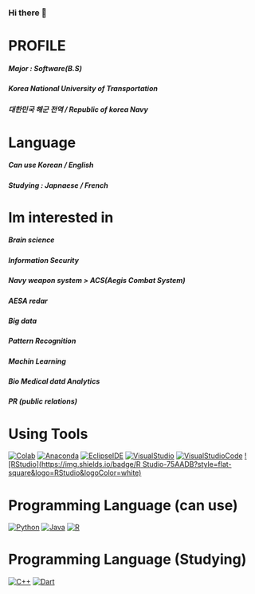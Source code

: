 ### Hi there 👋

<!--
**YangHamin/YangHamin** is a ✨ _special_ ✨ repository because its `README.md` (this file) appears on your GitHub profile.

Here are some ideas to get you started:

- 🔭 I’m currently working on ...
- 🌱 I’m currently learning ...
- 👯 I’m looking to collaborate on ...
- 🤔 I’m looking for help with ...
- 💬 Ask me about ...
- 📫 How to reach me: ...
- 😄 Pronouns: ...
- ⚡ Fun fact: ...
-->
PROFILE
=======
##### Major : Software(B.S)
##### Korea National University of Transportation 
##### 대한민국 해군 전역 / Republic of korea Navy 

Language
====
##### Can use Korean / English 
##### Studying : Japnaese / French 

Im interested in 
====
##### Brain science
##### Information Security
##### Navy weapon system > ACS(Aegis Combat System) 
##### AESA redar
##### Big data
##### Pattern Recognition
##### Machin Learning
##### Bio Medical datd Analytics
##### PR (public relations)

Using Tools
====
[![Colab](https://img.shields.io/badge/Colab-F9AB00?style=flat-square&logo=GoogleColab&logoColor=white)]()
[![Anaconda](https://img.shields.io/badge/Anaconda-44A833?style=flat-square&logo=Anaconda&logoColor=white)]()
[![EclipseIDE](https://img.shields.io/badge/EclipseIDE-2C2255?style=flat-square&logo=EclipseIDE&logoColor=white)]()
[![VisualStudio](https://img.shields.io/badge/VisualStudio-5C2D91?style=flat-square&logo=VisualStudio&logoColor=white)]()
[![VisualStudioCode](https://img.shields.io/badge/VisualStudioCode-007ACC?style=flat-square&logo=VisualStudioCode&logoColor=white)]()
[![RStudio](https://img.shields.io/badge/R Studio-75AADB?style=flat-square&logo=RStudio&logoColor=white)]()

Programming Language (can use)
====
[![Python](https://img.shields.io/badge/Python-3776AB?style=flat-square&logo=Python&logoColor=white)]()
[![Java](https://img.shields.io/badge/Java-007396?style=flat-square&logo=Java&logoColor=white)]()
[![R](https://img.shields.io/badge/R-276DC3?style=flat-square&logo=R&logoColor=white)]()

Programming Language (Studying)
====
[![C++](https://img.shields.io/badge/C++-00599C?style=flat-square&logo=C%2B%2B&logoColor=white)]()
[![Dart](https://img.shields.io/badge/Dart-0175C2?style=flat-square&logo=Dart&logoColor=white)]()
